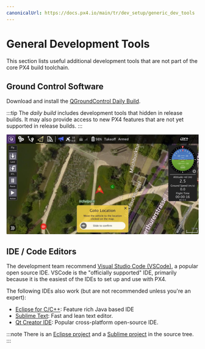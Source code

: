 ```yaml
---
canonicalUrl: https://docs.px4.io/main/tr/dev_setup/generic_dev_tools
---
```


# General Development Tools

This section lists useful additional development tools that are not part of the core PX4 build toolchain.

## Ground Control Software

Download and install the [QGroundControl Daily Build](https://docs.qgroundcontrol.com/master/en/releases/daily_builds.html).

:::tip
The *daily build* includes development tools that hidden in release builds. It may also provide access to new PX4 features that are not yet supported in release builds.
:::

![QGroundControl](../../assets/toolchain/qgc_goto.jpg)


## IDE / Code Editors

The development team recommend [Visual Studio Code (VSCode)](../dev_setup/vscode.md), a popular open source IDE. VSCode is the "officially supported" IDE, primarily because it is the easiest of the IDEs to set up and use with PX4.

The following IDEs also work (but are not recommended unless you're an expert):
* [Eclipse for C/C++](https://www.eclipse.org/downloads/eclipse-packages/): Feature rich Java based IDE
* [Sublime Text](https://www.sublimetext.com): Fast and lean text editor.
* [Qt Creator IDE](../dev_setup/qtcreator.md): Popular cross-platform open-source IDE.

:::note
There is an [Eclipse project](https://github.com/PX4/PX4-Autopilot/blob/release/1.14/eclipse.project) and a [Sublime project](https://github.com/PX4/PX4-Autopilot/blob/release/1.14/Firmware.sublime-project) in the source tree.
:::
